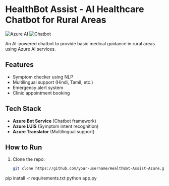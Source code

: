 # HealthBot Assist - AI Healthcare Chatbot for Rural Areas

![Azure AI](https://img.shields.io/badge/Azure-AI-blue) ![Chatbot](https://img.shields.io/badge/Health-Chatbot-green)

An AI-powered chatbot to provide basic medical guidance in rural areas using Azure AI services.

## Features
- Symptom checker using NLP
- Multilingual support (Hindi, Tamil, etc.)
- Emergency alert system
- Clinic appointment booking

## Tech Stack
- **Azure Bot Service** (Chatbot framework)
- **Azure LUIS** (Symptom intent recognition)
- **Azure Translator** (Multilingual support)

## How to Run
1. Clone the repo:
   ```bash
   git clone https://github.com/your-username/HealthBot-Assist-Azure.git
pip install -r requirements.txt
python app.py
